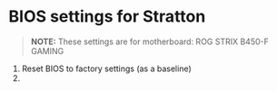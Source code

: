 # BIOS settings for Stratton
> **NOTE:** These settings are for motherboard: ROG STRIX B450-F GAMING

1. Reset BIOS to factory settings (as a baseline)
2. 